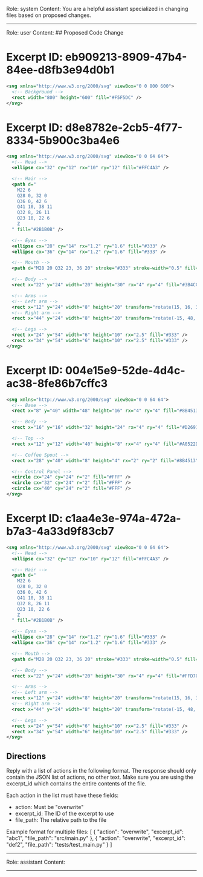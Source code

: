 Role: system
Content: You are a helpful assistant specialized in changing files based on proposed changes.
__________________
Role: user
Content: ## Proposed Code Change
# Excerpt ID: eb909213-8909-47b4-84ee-d8fb3e94d0b1
```svg assets/svgs/background.svg
<svg xmlns="http://www.w3.org/2000/svg" viewBox="0 0 800 600">
  <!-- Background -->
  <rect width="800" height="600" fill="#F5F5DC" />
</svg>
```

# Excerpt ID: d8e8782e-2cb5-4f77-8334-5b900c3ba4e6
```svg assets/svgs/barista.svg
<svg xmlns="http://www.w3.org/2000/svg" viewBox="0 0 64 64">
  <!-- Head -->
  <ellipse cx="32" cy="12" rx="10" ry="12" fill="#FFC4A3" />

  <!-- Hair -->
  <path d="
    M22 6 
    Q28 0, 32 0 
    Q36 0, 42 6 
    Q41 10, 38 11 
    Q32 8, 26 11 
    Q23 10, 22 6 
    Z
  " fill="#2B1B0B" />

  <!-- Eyes -->
  <ellipse cx="28" cy="14" rx="1.2" ry="1.6" fill="#333" />
  <ellipse cx="36" cy="14" rx="1.2" ry="1.6" fill="#333" />

  <!-- Mouth -->
  <path d="M28 20 Q32 23, 36 20" stroke="#333" stroke-width="0.5" fill="none" />

  <!-- Body -->
  <rect x="22" y="24" width="20" height="30" rx="4" ry="4" fill="#3B4CCA" />

  <!-- Arms -->
  <!-- Left arm -->
  <rect x="12" y="24" width="8" height="20" transform="rotate(15, 16, 34)" fill="#FFC4A3" rx="2.5" />
  <!-- Right arm -->
  <rect x="44" y="24" width="8" height="20" transform="rotate(-15, 48, 34)" fill="#FFC4A3" rx="2.5" />

  <!-- Legs -->
  <rect x="24" y="54" width="6" height="10" rx="2.5" fill="#333" />
  <rect x="34" y="54" width="6" height="10" rx="2.5" fill="#333" />
</svg>
```

# Excerpt ID: 004e15e9-52de-4d4c-ac38-8fe86b7cffc3
```svg assets/svgs/coffee_machine.svg
<svg xmlns="http://www.w3.org/2000/svg" viewBox="0 0 64 64">
  <!-- Base -->
  <rect x="8" y="40" width="48" height="16" rx="4" ry="4" fill="#8B4513" />

  <!-- Body -->
  <rect x="16" y="16" width="32" height="24" rx="4" ry="4" fill="#D2691E" />

  <!-- Top -->
  <rect x="12" y="12" width="40" height="8" rx="4" ry="4" fill="#A0522D" />

  <!-- Coffee Spout -->
  <rect x="28" y="40" width="8" height="4" rx="2" ry="2" fill="#8B4513" />

  <!-- Control Panel -->
  <circle cx="24" cy="24" r="2" fill="#FFF" />
  <circle cx="32" cy="24" r="2" fill="#FFF" />
  <circle cx="40" cy="24" r="2" fill="#FFF" />
</svg>
```

# Excerpt ID: c1aa4e3e-974a-472a-b7a3-4a33d9f83cb7
```svg assets/svgs/customer.svg
<svg xmlns="http://www.w3.org/2000/svg" viewBox="0 0 64 64">
  <!-- Head -->
  <ellipse cx="32" cy="12" rx="10" ry="12" fill="#FFC4A3" />

  <!-- Hair -->
  <path d="
    M22 6 
    Q28 0, 32 0 
    Q36 0, 42 6 
    Q41 10, 38 11 
    Q32 8, 26 11 
    Q23 10, 22 6 
    Z
  " fill="#2B1B0B" />

  <!-- Eyes -->
  <ellipse cx="28" cy="14" rx="1.2" ry="1.6" fill="#333" />
  <ellipse cx="36" cy="14" rx="1.2" ry="1.6" fill="#333" />

  <!-- Mouth -->
  <path d="M28 20 Q32 23, 36 20" stroke="#333" stroke-width="0.5" fill="none" />

  <!-- Body -->
  <rect x="22" y="24" width="20" height="30" rx="4" ry="4" fill="#FFD700" />

  <!-- Arms -->
  <!-- Left arm -->
  <rect x="12" y="24" width="8" height="20" transform="rotate(15, 16, 34)" fill="#FFC4A3" rx="2.5" />
  <!-- Right arm -->
  <rect x="44" y="24" width="8" height="20" transform="rotate(-15, 48, 34)" fill="#FFC4A3" rx="2.5" />

  <!-- Legs -->
  <rect x="24" y="54" width="6" height="10" rx="2.5" fill="#333" />
  <rect x="34" y="54" width="6" height="10" rx="2.5" fill="#333" />
</svg>
```

## Directions
Reply with a list of actions in the following format. The response should only contain the JSON list of actions, no other text.
Make sure you are using the excerpt_id which contains the entire contents of the file.

Each action in the list must have these fields:
- action: Must be "overwrite"
- excerpt_id: The ID of the excerpt to use
- file_path: The relative path to the file

Example format for multiple files:
[
    {
        "action": "overwrite",
        "excerpt_id": "abc1",
        "file_path": "src/main.py"
    },
    {
        "action": "overwrite",
        "excerpt_id": "def2",
        "file_path": "tests/test_main.py"
    }
]
__________________
Role: assistant
Content: 
__________________
